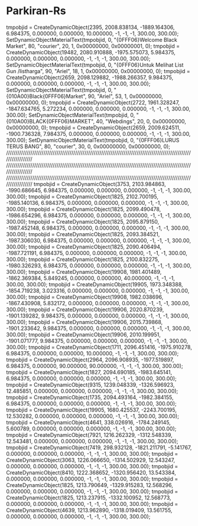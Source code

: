 # Parkiran-Rs
tmpobjid = CreateDynamicObject(2395, 2008.838134, -1889.164306, 6.984375, 0.000000, 0.000000, 10.000000, -1, -1, -1, 300.00, 300.00);  SetDynamicObjectMaterialText(tmpobjid, 0, "{0FFF06}Welcome Black Market", 80, "courier", 20, 1, 0x00000000, 0x00000001, 0); tmpobjid = CreateDynamicObject(19482, 2080.910888, -1975.575073, 5.984375, 0.000000, 0.000000, 0.000000, -1, -1, -1, 300.00, 300.00);  SetDynamicObjectMaterialText(tmpobjid, 0, "{0FFF06}Untuk Melihat List Gun /listharga", 90, "Ariel", 18, 1, 0x00000000, 0x00000000, 0); tmpobjid = CreateDynamicObject(2659, 2098.129882, -1988.266357, 9.984375, 0.000000, 0.000000, 0.000000, -1, -1, -1, 300.00, 300.00);  SetDynamicObjectMaterialText(tmpobjid, 0, "{010A00}Black{0FFF06}Market", 90, "Ariel", 53, 1, 0x00000000, 0x00000000, 0); tmpobjid = CreateDynamicObject(2722, 1961.328247, -1847.634765, 5.272234, 0.000000, 0.000000, 0.000000, -1, -1, -1, 300.00, 300.00);  SetDynamicObjectMaterialText(tmpobjid, 0, "{010A00}BLACK{0FFF06}MARKET", 40, "Webdings", 20, 0, 0x00000000, 0x00000000, 0); tmpobjid = CreateDynamicObject(2659, 2009.624511, -1900.736328, 7.984375, 0.000000, 0.000000, 0.000000, -1, -1, -1, 300.00, 300.00);  SetDynamicObjectMaterialText(tmpobjid, 0, "{0FFF06}LURUS TERUS BANG", 80, "courier", 30, 0, 0x00000000, 0x00000000, 0); ///////////////////////////////////////////////////////////////////////////////////////////////////////////////// ///////////////////////////////////////////////////////////////////////////////////////////////////////////////// ///////////////////////////////////////////////////////////////////////////////////////////////////////////////// tmpobjid = CreateDynamicObject(3753, 2103.984863, -1990.686645, 6.984375, 0.000000, 0.000000, 0.000000, -1, -1, -1, 300.00, 300.00);  tmpobjid = CreateDynamicObject(1825, 2102.700195, -1985.140136, 6.984375, 0.000000, 0.000000, 0.000000, -1, -1, -1, 300.00, 300.00);  tmpobjid = CreateDynamicObject(1825, 2099.490478, -1986.654296, 6.984375, 0.000000, 0.000000, 0.000000, -1, -1, -1, 300.00, 300.00);  tmpobjid = CreateDynamicObject(1825, 2095.879150, -1987.452148, 6.984375, 0.000000, 0.000000, 0.000000, -1, -1, -1, 300.00, 300.00);  tmpobjid = CreateDynamicObject(1825, 2093.384521, -1987.306030, 6.984375, 0.000000, 0.000000, 0.000000, -1, -1, -1, 300.00, 300.00);  tmpobjid = CreateDynamicObject(1825, 2090.406494, -1987.721191, 6.984375, 0.000000, 0.000000, 0.000000, -1, -1, -1, 300.00, 300.00);  tmpobjid = CreateDynamicObject(1825, 2100.832275, -1980.326293, 6.984375, 0.000000, 0.000000, 0.000000, -1, -1, -1, 300.00, 300.00);  tmpobjid = CreateDynamicObject(19908, 1981.401489, -1862.369384, 5.849245, 0.000000, 0.000000, 40.000000, -1, -1, -1, 300.00, 300.00);  tmpobjid = CreateDynamicObject(19905, 1973.348388, -1854.719238, 3.023316, 0.000000, 0.000000, 0.000000, -1, -1, -1, 300.00, 300.00);  tmpobjid = CreateDynamicObject(19908, 1982.038696, -1867.430908, 5.832172, 0.000000, 0.000000, 0.000000, -1, -1, -1, 300.00, 300.00);  tmpobjid = CreateDynamicObject(19906, 2020.870239, -1901.139282, 9.984375, 0.000000, 0.000000, 0.000000, -1, -1, -1, 300.00, 300.00);  tmpobjid = CreateDynamicObject(19906, 2015.739868, -1901.233642, 9.984375, 0.000000, 0.000000, 0.000000, -1, -1, -1, 300.00, 300.00);  tmpobjid = CreateDynamicObject(19906, 2010.199951, -1901.071777, 9.984375, 0.000000, 0.000000, 0.000000, -1, -1, -1, 300.00, 300.00);  tmpobjid = CreateDynamicObject(1711, 2096.451416, -1975.910278, 6.984375, 0.000000, 0.000000, 10.000000, -1, -1, -1, 300.00, 300.00);  tmpobjid = CreateDynamicObject(2964, 2096.908935, -1977.519897, 6.984375, 0.000000, 90.000000, 90.000000, -1, -1, -1, 300.00, 300.00);  tmpobjid = CreateDynamicObject(1827, 2094.690185, -1983.645141, 6.984375, 0.000000, 0.000000, 0.000000, -1, -1, -1, 300.00, 300.00);  tmpobjid = CreateDynamicObject(9315, 1239.048339, -1326.596923, 12.485851, 0.000000, 0.000000, 0.000000, -1, -1, -1, 300.00, 300.00);  tmpobjid = CreateDynamicObject(1735, 2094.493164, -1982.384155, 6.984375, 0.000000, 0.000000, 0.000000, -1, -1, -1, 300.00, 300.00);  tmpobjid = CreateDynamicObject(19905, 1680.425537, -2243.700195, 12.530282, 0.000000, 0.000000, 0.000000, -1, -1, -1, 300.00, 300.00);  tmpobjid = CreateDynamicObject(4641, 338.026916, -1784.249145, 5.600789, 0.000000, 0.000000, 0.000000, -1, -1, -1, 300.00, 300.00);  tmpobjid = CreateDynamicObject(7921, 1216.262329, -1312.548339, 12.543481, 0.000000, 0.000000, 0.000000, -1, -1, -1, 300.00, 300.00);  tmpobjid = CreateDynamicObject(7419, 298.932128, -1821.211791, -5.141767, 0.000000, 0.000000, 0.000000, -1, -1, -1, 300.00, 300.00);  tmpobjid = CreateDynamicObject(3063, 1226.066650, -1314.502929, 12.543247, 0.000000, 0.000000, 0.000000, -1, -1, -1, 300.00, 300.00);  tmpobjid = CreateDynamicObject(8410, 1222.368652, -1320.956420, 13.543384, 0.000000, 0.000000, 0.000000, -1, -1, -1, 300.00, 300.00);  tmpobjid = CreateDynamicObject(1825, 1213.790649, -1329.915283, 12.568296, 0.000000, 0.000000, 0.000000, -1, -1, -1, 300.00, 300.00);  tmpobjid = CreateDynamicObject(1825, 1213.237915, -1332.100952, 12.568773, 0.000000, 0.000000, 0.000000, -1, -1, -1, 300.00, 300.00);  tmpobjid = CreateDynamicObject(4639, 1213.962890, -1318.019409, 13.561755, 0.000000, 0.000000, 0.000000, -1, -1, -1, 300.00, 300.00);
